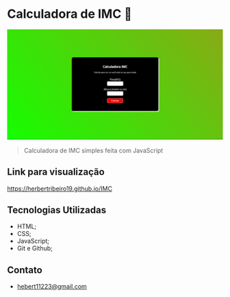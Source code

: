 # Calculadora de IMC 📱

![PREVIEW](./preview.png)

> Calculadora de IMC simples feita com JavaScript

## Link para visualização
https://herbertribeiro19.github.io/IMC

## Tecnologias Utilizadas
- HTML;
- CSS; 
- JavaScript;
- Git e Github;

## Contato
- hebert11223@gmail.com
